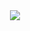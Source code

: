<div align="center">
  <img src="https://media1.tenor.com/m/y7MciUWhFT8AAAAd/one-piece-egghead.gif">
</div>
